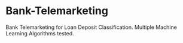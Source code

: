 # Bank-Telemarketing
Bank Telemarketing for Loan Deposit Classification. Multiple Machine Learning Algorithms tested.
